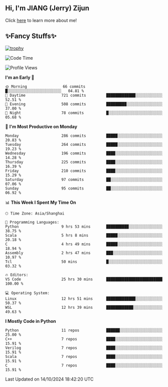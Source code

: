 ## Hi, I'm JIANG (Jerry) Zijun

Click [here](https://jzjerry.github.io/about/) to learn more about me!

## ✨Fancy Stuffs✨
[![trophy](https://github-profile-trophy.vercel.app/?username=jzjerry&theme=onedark)](https://github.com/ryo-ma/github-profile-trophy)
<!--START_SECTION:waka-->
![Code Time](http://img.shields.io/badge/Code%20Time-741%20hrs%2055%20mins-blue)

![Profile Views](http://img.shields.io/badge/Profile%20Views-0-blue)

**I'm an Early 🐤** 

```text
🌞 Morning                66 commits          █░░░░░░░░░░░░░░░░░░░░░░░░   04.81 % 
🌆 Daytime                721 commits         █████████████░░░░░░░░░░░░   52.51 % 
🌃 Evening                508 commits         █████████░░░░░░░░░░░░░░░░   37.00 % 
🌙 Night                  78 commits          █░░░░░░░░░░░░░░░░░░░░░░░░   05.68 % 
```
📅 **I'm Most Productive on Monday** 

```text
Monday                   286 commits         █████░░░░░░░░░░░░░░░░░░░░   20.83 % 
Tuesday                  264 commits         █████░░░░░░░░░░░░░░░░░░░░   19.23 % 
Wednesday                196 commits         ████░░░░░░░░░░░░░░░░░░░░░   14.28 % 
Thursday                 225 commits         ████░░░░░░░░░░░░░░░░░░░░░   16.39 % 
Friday                   210 commits         ████░░░░░░░░░░░░░░░░░░░░░   15.29 % 
Saturday                 97 commits          ██░░░░░░░░░░░░░░░░░░░░░░░   07.06 % 
Sunday                   95 commits          ██░░░░░░░░░░░░░░░░░░░░░░░   06.92 % 
```


📊 **This Week I Spent My Time On** 

```text
🕑︎ Time Zone: Asia/Shanghai

💬 Programming Languages: 
Python                   9 hrs 53 mins       ██████████░░░░░░░░░░░░░░░   38.75 % 
Scala                    5 hrs 8 mins        █████░░░░░░░░░░░░░░░░░░░░   20.18 % 
C                        4 hrs 49 mins       █████░░░░░░░░░░░░░░░░░░░░   18.94 % 
Assembly                 2 hrs 47 mins       ███░░░░░░░░░░░░░░░░░░░░░░   10.97 % 
Tcl                      50 mins             █░░░░░░░░░░░░░░░░░░░░░░░░   03.32 % 

🔥 Editors: 
VS Code                  25 hrs 30 mins      █████████████████████████   100.00 % 

💻 Operating System: 
Linux                    12 hrs 51 mins      █████████████░░░░░░░░░░░░   50.37 % 
WSL                      12 hrs 39 mins      ████████████░░░░░░░░░░░░░   49.63 % 
```

**I Mostly Code in Python** 

```text
Python                   11 repos            ██████░░░░░░░░░░░░░░░░░░░   25.00 % 
C++                      7 repos             ████░░░░░░░░░░░░░░░░░░░░░   15.91 % 
Verilog                  7 repos             ████░░░░░░░░░░░░░░░░░░░░░   15.91 % 
Scala                    7 repos             ████░░░░░░░░░░░░░░░░░░░░░   15.91 % 
C                        7 repos             ████░░░░░░░░░░░░░░░░░░░░░   15.91 % 
```




 Last Updated on 14/10/2024 18:42:20 UTC
<!--END_SECTION:waka-->
